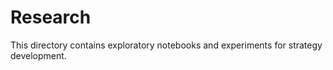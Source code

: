 # Research

This directory contains exploratory notebooks and experiments for strategy development.
